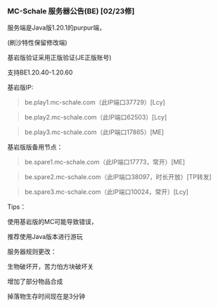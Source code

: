 ### MC-Schale 服务器公告(BE) [02/23修]

服务端是Java版1.20.1的purpur端，

(刷沙特性保留修改端)

基岩版验证采用正版验证(JE正版账号)

支持BE1.20.40-1.20.60

基岩版IP:

>be.play1.mc-schale.com（此IP端口37729）[Lcy]

>be.play2.mc-schale.com（此IP端口62503）[Lcy]

>be.play3.mc-schale.com（此IP端口17865）[ME]

基岩版版备用节点：

>be.spare1.mc-schale.com（此IP端口17773，常开）[ME]

>be.spare2.mc-schale.com（此IP端口38097，时长开放）[TP转发]

>be.spare3.mc-schale.com（此IP端口10024，常开）[Lcy]

Tips：

使用基岩版的MC可能导致错误，

推荐使用Java版本进行游玩

服务器规则更改：

生物破坏开，苦力怕方块破坏关

增加了部分物品合成

掉落物生存时间现在是3分钟